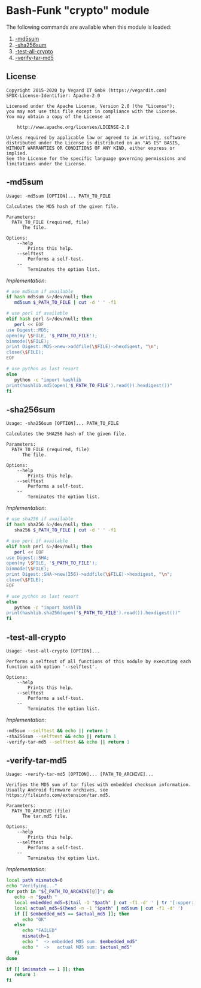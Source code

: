 # Bash-Funk "crypto" module

[//]: # (THIS FILE IS GENERATED BY BASH-FUNK GENERATOR)

The following commands are available when this module is loaded:

1. [-md5sum](#-md5sum)
1. [-sha256sum](#-sha256sum)
1. [-test-all-crypto](#-test-all-crypto)
1. [-verify-tar-md5](#-verify-tar-md5)


## <a name="license"></a>License

```
Copyright 2015-2020 by Vegard IT GmbH (https://vegardit.com)
SPDX-License-Identifier: Apache-2.0

Licensed under the Apache License, Version 2.0 (the "License");
you may not use this file except in compliance with the License.
You may obtain a copy of the License at

    http://www.apache.org/licenses/LICENSE-2.0

Unless required by applicable law or agreed to in writing, software
distributed under the License is distributed on an "AS IS" BASIS,
WITHOUT WARRANTIES OR CONDITIONS OF ANY KIND, either express or implied.
See the License for the specific language governing permissions and
limitations under the License.
```


## <a name="-md5sum"></a>-md5sum

```
Usage: -md5sum [OPTION]... PATH_TO_FILE

Calculates the MD5 hash of the given file.

Parameters:
  PATH_TO_FILE (required, file)
      The file.

Options:
    --help
        Prints this help.
    --selftest
        Performs a self-test.
    --
        Terminates the option list.
```

*Implementation:*
```bash
# use md5sum if available
if hash md5sum &>/dev/null; then
   md5sum $_PATH_TO_FILE | cut -d ' ' -f1

# use perl if available
elif hash perl &>/dev/null; then
   perl << EOF
use Digest::MD5;
open(my \$FILE, '$_PATH_TO_FILE');
binmode(\$FILE);
print Digest::MD5->new->addfile(\$FILE)->hexdigest, "\n";
close(\$FILE);
EOF

# use python as last resort
else
   python -c "import hashlib
print(hashlib.md5(open('$_PATH_TO_FILE').read()).hexdigest())"
fi
```


## <a name="-sha256sum"></a>-sha256sum

```
Usage: -sha256sum [OPTION]... PATH_TO_FILE

Calculates the SHA256 hash of the given file.

Parameters:
  PATH_TO_FILE (required, file)
      The file.

Options:
    --help
        Prints this help.
    --selftest
        Performs a self-test.
    --
        Terminates the option list.
```

*Implementation:*
```bash
# use sha256 if available
if hash sha256 &>/dev/null; then
   sha256 $_PATH_TO_FILE | cut -d ' ' -f1

# use perl if available
elif hash perl &>/dev/null; then
   perl << EOF
use Digest::SHA;
open(my \$FILE, '$_PATH_TO_FILE');
binmode(\$FILE);
print Digest::SHA->new(256)->addfile(\$FILE)->hexdigest, "\n";
close(\$FILE);
EOF

# use python as last resort
else
   python -c "import hashlib
print(hashlib.sha256(open('$_PATH_TO_FILE').read()).hexdigest())"
fi
```


## <a name="-test-all-crypto"></a>-test-all-crypto

```
Usage: -test-all-crypto [OPTION]...

Performs a selftest of all functions of this module by executing each function with option '--selftest'.

Options:
    --help
        Prints this help.
    --selftest
        Performs a self-test.
    --
        Terminates the option list.
```

*Implementation:*
```bash
-md5sum --selftest && echo || return 1
-sha256sum --selftest && echo || return 1
-verify-tar-md5 --selftest && echo || return 1
```


## <a name="-verify-tar-md5"></a>-verify-tar-md5

```
Usage: -verify-tar-md5 [OPTION]... [PATH_TO_ARCHIVE]...

Verifies the MD5 sum of tar files with embedded checksum information. Usually Android firmware archives, see https://fileinfo.com/extension/tar.md5.

Parameters:
  PATH_TO_ARCHIVE (file)
      The tar.md5 file.

Options:
    --help
        Prints this help.
    --selftest
        Performs a self-test.
    --
        Terminates the option list.
```

*Implementation:*
```bash
local path mismatch=0
echo "Verifying..."
for path in "${_PATH_TO_ARCHIVE[@]}"; do
   echo -n "$path "
   local embedded_md5=$(tail -1 "$path" | cut -f1 -d' ' | tr '[:upper:]' '[:lower:]')
   local actual_md5=$(head -n -1 "$path" | md5sum | cut -f1 -d' ')
   if [[ $embedded_md5 == $actual_md5 ]]; then
      echo "OK"
   else
      echo "FAILED"
      mismatch=1
      echo "  -> embedded MD5 sum: $embedded_md5"
      echo "  ->   actual MD5 sum: $actual_md5"
   fi
done

if [[ $mismatch == 1 ]]; then
   return 1
fi
```
